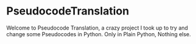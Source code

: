 # PseudocodeTranslation
Welcome to Pseudocode Translation, a crazy project I took up to try and change some Pseudocodes in Python. Only in Plain Python, Nothing else.
